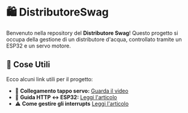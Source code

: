 # 🛍️ DistributoreSwag

Benvenuto nella repository del **Distributore Swag**! Questo progetto si occupa della gestione di un distributore d'acqua, controllato tramite un ESP32 e un servo motore.

## 📌 Cose Utili

Ecco alcuni link utili per il progetto:

- 🎥 **Collegamento tappo servo:** [Guarda il video](https://youtube.com/shorts/zqRdKZO0uKs?si=BICFTURyKTcm-0fA)
- 🔗 **Guida HTTP ↔ ESP32:** [Leggi l'articolo](https://randomnerdtutorials.com/esp32-servo-motor-web-server-arduino-ide/)
- ⚠️ **Come gestire gli interrupts** [Leggi l'articolo](https://lastminuteengineers.com/handling-esp32-gpio-interrupts-tutorial/)


